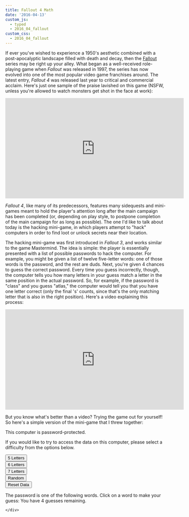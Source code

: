 ```yaml
---
title: Fallout 4 Math
date: '2016-04-13'
custom_js: 
  - typed
  - 2016_04_fallout
custom_css: 
  - 2016_04_fallout
---
```

If ever you've wished to experience a 1950's aesthetic combined with a post-apocalyptic landscape filled with death and decay, then the <a href="https://en.wikipedia.org/wiki/Fallout_(series)" target="_blank">Fallout</a> series may be right up your alley. What began as a well-received role-playing game when _Fallout_ was released in 1997, the series has now evolved into one of the most popular video game franchises around. The latest entry, _Fallout 4_ was released last year to critical and commercial acclaim. Here's just one sample of the praise lavished on this game (NSFW, unless you're allowed to watch monsters get shot in the face at work):

<iframe width="560" height="315" src="https://www.youtube.com/embed/o-1h373RYDc" frameborder="0" allowfullscreen class="mgp-youtube"></iframe>

_Fallout 4_, like many of its predecessors, features many sidequests and mini-games meant to hold the player's attention long after the main campaign has been completed (or, depending on play style, to postpone completion of the main campaign for as long as possible). The one I'd like to talk about today is the hacking mini-game, in which players attempt to "hack" computers in order to find loot or unlock secrets near their location.

The hacking mini-game was first introduced in _Fallout 3_, and works similar to the game Mastermind. The idea is simple: the player is essentially presented with a list of possible passwords to hack the computer. For example, you might be given a list of twelve five-letter words: one of those words is the password, and the rest are duds. Next, you're given 4 chances to guess the correct password. Every time you guess incorrectly, though, the computer tells you how many letters in your guess match a letter in the same position in the actual password. So, for example, if the password is "class" and you guess "atlas," the computer would tell you that you have one letter correct (only the final 's' counts, since that's the only matching letter that is also in the right position). Here's a video explaining this process:

<iframe width="560" height="315" src="https://www.youtube.com/embed/uxwfWfFwVFw" frameborder="0" allowfullscreen class="mgp-youtube"></iframe>

But you know what's better than a video? Trying the game out for yourself! So here's a simple version of the mini-game that I threw together:

<div id="terminal">
  <div id="terminal-body">
    <div id="start-area">
      <p>This computer is password-protected.</p>
      <p>If you would like to try to access the data on this computer, please select a difficulty from the options below.</p>
      <div class="row">
        <div class="col-xs-6">
          <button class="btn btn-terminal btn-block" data-idx="0">5 Letters</button>
        </div>
        <div class="col-xs-6 text-center"><div class="win-summary"></div></div>
      </div>
      <div class="row">
        <div class="col-xs-6">
          <button class="btn btn-terminal btn-block" data-idx="1">6 Letters</button>
        </div>
        <div class="col-xs-6 text-center"><div class="win-summary"></div></div>
      </div>
      <div class="row">
        <div class="col-xs-6">
          <button class="btn btn-terminal btn-block" data-idx="2">7 Letters</button>
        </div>
        <div class="col-xs-6 text-center"><div class="win-summary"></div></div>
      </div>
      <div class="row">
        <div class="col-xs-6">
          <button class="btn btn-terminal btn-block" data-idx="3">Random</button>
        </div>
        <div class="col-xs-6 text-center"><div class="win-summary"></div></div>
      </div>
      <div class="row">
        <div class="col-xs-8 col-xs-offset-2">
          <button class="btn btn-terminal btn-block" id="reset-terminal">Reset Data</button> 
        </div>
      </div>
    </div>
    <div id="game-area">
      <div id="typed-text">
        <p id="terminal-text">
          <span>The password is one of the following words. Click on a word to make your guess:</span>
          <span class="guess-count">You have 4 guesses remaining.</span>
        </p>
      </div>
      <div id="typed"></div>

    </div>
  </div>  
</div>